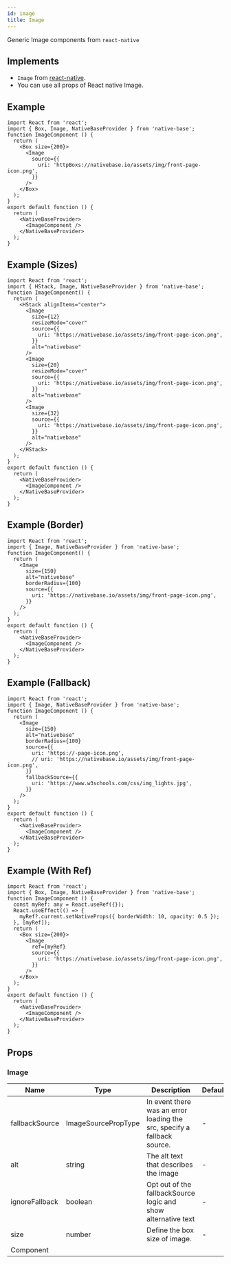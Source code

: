 ```yaml
---
id: image
title: Image
---
```


Generic Image components from `react-native`

## Implements

- `Image` from [react-native](https://reactnative.dev/docs/image).
- You can use all props of React native Image.

## Example

```SnackPlayer name=Image%20Example
import React from 'react';
import { Box, Image, NativeBaseProvider } from 'native-base';
function ImageComponent () {
  return (
    <Box size={200}>
      <Image
        source={{
          uri: 'httpBoxs://nativebase.io/assets/img/front-page-icon.png',
        }}
      />
    </Box>
  );
}
export default function () {
  return (
    <NativeBaseProvider>
      <ImageComponent />
    </NativeBaseProvider>
  );
}
```

## Example (Sizes)

```SnackPlayer name=Image%20Example(Sizes)
import React from 'react';
import { HStack, Image, NativeBaseProvider } from 'native-base';
function ImageComponent() {
  return (
    <HStack alignItems="center">
      <Image
        size={12}
        resizeMode="cover"
        source={{
          uri: 'https://nativebase.io/assets/img/front-page-icon.png',
        }}
        alt="nativebase"
      />
      <Image
        size={20}
        resizeMode="cover"
        source={{
          uri: 'https://nativebase.io/assets/img/front-page-icon.png',
        }}
        alt="nativebase"
      />
      <Image
        size={32}
        source={{
          uri: 'https://nativebase.io/assets/img/front-page-icon.png',
        }}
        alt="nativebase"
      />
    </HStack>
  );
}
export default function () {
  return (
    <NativeBaseProvider>
      <ImageComponent />
    </NativeBaseProvider>
  );
}
```

## Example (Border)

```SnackPlayer name=Image%20Example(Border)
import React from 'react';
import { Image, NativeBaseProvider } from 'native-base';
function ImageComponent() {
  return (
    <Image
      size={150}
      alt="nativebase"
      borderRadius={100}
      source={{
        uri: 'https://nativebase.io/assets/img/front-page-icon.png',
      }}
    />
  );
}
export default function () {
  return (
    <NativeBaseProvider>
      <ImageComponent />
    </NativeBaseProvider>
  );
}
```

## Example (Fallback)

```SnackPlayer name=Image%20Example(Fallback)
import React from 'react';
import { Image, NativeBaseProvider } from 'native-base';
function ImageComponent () {
  return (
    <Image
      size={150}
      alt="nativebase"
      borderRadius={100}
      source={{
        uri: 'https://-page-icon.png',
        // uri: 'https://nativebase.io/assets/img/front-page-icon.png',
      }}
      fallbackSource={{
        uri: 'https://www.w3schools.com/css/img_lights.jpg',
      }}
    />
  );
}
export default function () {
  return (
    <NativeBaseProvider>
      <ImageComponent />
    </NativeBaseProvider>
  );
}
```

## Example (With Ref)

```SnackPlayer name=Image%20Example(With Ref)
import React from 'react';
import { Box, Image, NativeBaseProvider } from 'native-base';
function ImageComponent () {
  const myRef: any = React.useRef({});
  React.useEffect(() => {
    myRef?.current.setNativeProps({ borderWidth: 10, opacity: 0.5 });
  }, [myRef]);
  return (
    <Box size={200}>
      <Image
        ref={myRef}
        source={{
          uri: 'https://nativebase.io/assets/img/front-page-icon.png',
        }}
      />
    </Box>
  );
}
export default function () {
  return (
    <NativeBaseProvider>
      <ImageComponent />
    </NativeBaseProvider>
  );
}
```

## Props

### Image

| Name           | Type                | Description                                                             | Default |
| -------------- | ------------------- | ----------------------------------------------------------------------- | ------- |
| fallbackSource | ImageSourcePropType | In event there was an error loading the src, specify a fallback source. | -       |
| alt            | string              | The alt text that describes the image                                   | -       |
| ignoreFallback | boolean             | Opt out of the fallbackSource logic and show alternative text           | -       |
| size           | number              | Define the box size of image.                                           | -       |
| Component      |                     |                                                                         |         |
